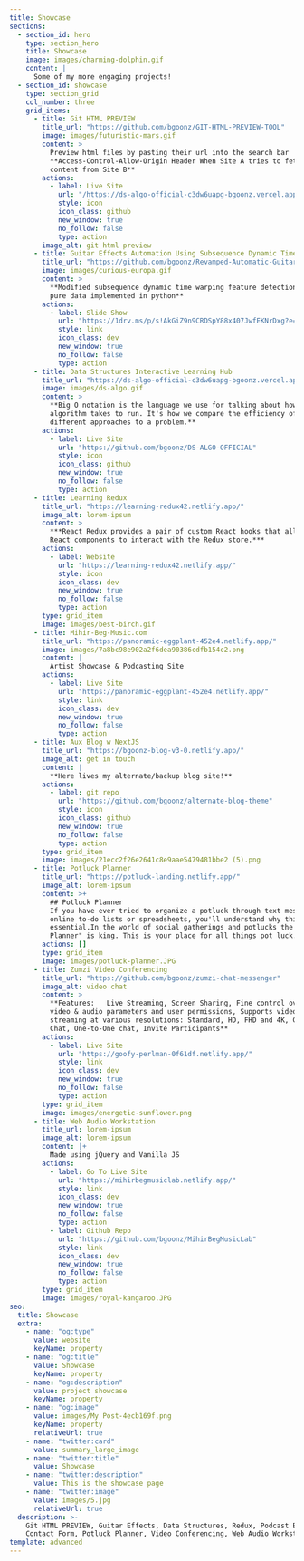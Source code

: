 ```yaml
---
title: Showcase
sections:
  - section_id: hero
    type: section_hero
    title: Showcase
    image: images/charming-dolphin.gif
    content: |
      Some of my more engaging projects!
  - section_id: showcase
    type: section_grid
    col_number: three
    grid_items:
      - title: Git HTML PREVIEW
        title_url: "https://github.com/bgoonz/GIT-HTML-PREVIEW-TOOL"
        image: images/futuristic-mars.gif
        content: >
          Preview html files by pasting their url into the search bar
          **Access-Control-Allow-Origin Header When Site A tries to fetch
          content from Site B**
        actions:
          - label: Live Site
            url: "/https://ds-algo-official-c3dw6uapg-bgoonz.vercel.app/"
            style: icon
            icon_class: github
            new_window: true
            no_follow: false
            type: action
        image_alt: git html preview
      - title: Guitar Effects Automation Using Subsequence Dynamic Time Warping
        title_url: "https://github.com/bgoonz/Revamped-Automatic-Guitar-Effect-Triggering"
        image: images/curious-europa.gif
        content: >
          **Modified subsequence dynamic time warping feature detection using
          pure data implemented in python**
        actions:
          - label: Slide Show
            url: "https://1drv.ms/p/s!AkGiZ9n9CRDSpY88x407JwfEKNrDxg?e=faHSx9"
            style: link
            icon_class: dev
            new_window: true
            no_follow: false
            type: action
      - title: Data Structures Interactive Learning Hub
        title_url: "https://ds-algo-official-c3dw6uapg-bgoonz.vercel.app/"
        image: images/ds-algo.gif
        content: >
          **Big O notation is the language we use for talking about how long an
          algorithm takes to run. It's how we compare the efficiency of
          different approaches to a problem.**
        actions:
          - label: Live Site
            url: "https://github.com/bgoonz/DS-ALGO-OFFICIAL"
            style: icon
            icon_class: github
            new_window: true
            no_follow: false
            type: action
      - title: Learning Redux
        title_url: "https://learning-redux42.netlify.app/"
        image_alt: lorem-ipsum
        content: >
          ***React Redux provides a pair of custom React hooks that allow your
          React components to interact with the Redux store.***
        actions:
          - label: Website
            url: "https://learning-redux42.netlify.app/"
            style: icon
            icon_class: dev
            new_window: true
            no_follow: false
            type: action
        type: grid_item
        image: images/best-birch.gif
      - title: Mihir-Beg-Music.com
        title_url: "https://panoramic-eggplant-452e4.netlify.app/"
        image: images/7a8bc98e902a2f6dea90386cdfb154c2.png
        content: |
          Artist Showcase & Podcasting Site
        actions:
          - label: Live Site
            url: "https://panoramic-eggplant-452e4.netlify.app/"
            style: link
            icon_class: dev
            new_window: true
            no_follow: false
            type: action
      - title: Aux Blog w NextJS
        title_url: "https://bgoonz-blog-v3-0.netlify.app/"
        image_alt: get in touch
        content: |
          **Here lives my alternate/backup blog site!**
        actions:
          - label: git repo
            url: "https://github.com/bgoonz/alternate-blog-theme"
            style: icon
            icon_class: github
            new_window: true
            no_follow: false
            type: action
        type: grid_item
        image: images/21ecc2f26e2641c8e9aae5479481bbe2 (5).png
      - title: Potluck Planner
        title_url: "https://potluck-landing.netlify.app/"
        image_alt: lorem-ipsum
        content: >+
          ## Potluck Planner
          If you have ever tried to organize a potluck through text messages,
          online to-do lists or spreadsheets, you'll understand why this app is
          essential.In the world of social gatherings and potlucks the "Potluck
          Planner" is king. This is your place for all things pot luck.
        actions: []
        type: grid_item
        image: images/potluck-planner.JPG
      - title: Zumzi Video Conferencing
        title_url: "https://github.com/bgoonz/zumzi-chat-messenger"
        image_alt: video chat
        content: >
          **Features:   Live Streaming, Screen Sharing, Fine control over all
          video & audio parameters and user permissions, Supports video
          streaming at various resolutions: Standard, HD, FHD and 4K, Group
          Chat, One-to-One chat, Invite Participants**
        actions:
          - label: Live Site
            url: "https://goofy-perlman-0f61df.netlify.app/"
            style: link
            icon_class: dev
            new_window: true
            no_follow: false
            type: action
        type: grid_item
        image: images/energetic-sunflower.png
      - title: Web Audio Workstation
        title_url: lorem-ipsum
        image_alt: lorem-ipsum
        content: |+
          Made using jQuery and Vanilla JS
        actions:
          - label: Go To Live Site
            url: "https://mihirbegmusiclab.netlify.app/"
            style: link
            icon_class: dev
            new_window: true
            no_follow: false
            type: action
          - label: Github Repo
            url: "https://github.com/bgoonz/MihirBegMusicLab"
            style: link
            icon_class: dev
            new_window: true
            no_follow: false
            type: action
        type: grid_item
        image: images/royal-kangaroo.JPG
seo:
  title: Showcase
  extra:
    - name: "og:type"
      value: website
      keyName: property
    - name: "og:title"
      value: Showcase
      keyName: property
    - name: "og:description"
      value: project showcase
      keyName: property
    - name: "og:image"
      value: images/My Post-4ecb169f.png
      keyName: property
      relativeUrl: true
    - name: "twitter:card"
      value: summary_large_image
    - name: "twitter:title"
      value: Showcase
    - name: "twitter:description"
      value: This is the showcase page
    - name: "twitter:image"
      value: images/5.jpg
      relativeUrl: true
  description: >-
    Git HTML PREVIEW, Guitar Effects, Data Structures, Redux, Podcast Blog,
    Contact Form, Potluck Planner, Video Conferencing, Web Audio Workstation
template: advanced
---
```

